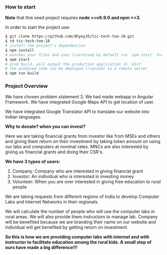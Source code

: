 
### How to start
**Note** that this seed project requires  **node >=v6.9.0 and npm >=3**.

In order to start the project use:
```bash
$ git clone https://github.com/dhyey35/tic-tech-toe-18.git
$ cd tic-tech-toe-18
# install the project's dependencies
$ npm install
# watches your files and uses livereload by default run `npm start` for a dev server. Navigate to `http://localhost:4209/`. The app will automatically reload if you change any of the source files.
$ npm start
# prod build, will output the production application in `dist`
# the produced code can be deployed (rsynced) to a remote server
$ npm run build
```

### Project Overview

We have chosen problem statement 3.
We had made webapp in Angular Framework. We have integrated Google Maps API to get location of user. 

We have integrated Google Translator API to translate our website into Indian languages.

**Why to donate? when you can invest?**

Here we are taking financial grants from investor like from MSEs and others and giving them return on their investment by taking token amount on using our labs and computers at nominal rates.
MNCs are also interested by giving us financial grants and doing their CSR's. 

**We have 3 types of users:**

1. Company: Company who are interested in giving financial grant
2. Investor: An individual who is interested in investing money
3. Volunteer: When you are over interested in giving free education to rural people

We are taking requests from different regions of India to develop Computer Labs and Internet Networks in their regionals.

We will calculate the number of people who will use the computer labs in rural areas. We will also provide them instructors to manage lab. Company will be benefited because we are branding their name on our website and individual will get benefited by getting return on investment.

**So this is how we are providing computer labs with internet and with instructor to facilitate education among the rural kids. A small step of ours have made a big difference!!!**

